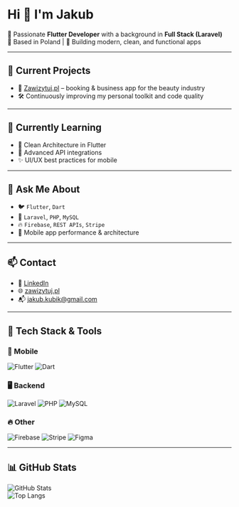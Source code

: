 # Hi 👋 I'm Jakub

🎯 Passionate **Flutter Developer** with a background in **Full Stack (Laravel)**  
📍 Based in Poland | 📱 Building modern, clean, and functional apps  

---

## 🔭 Current Projects

- 🚀 [Zawizytuj.pl](https://firma.zawizytuj.pl) – booking & business app for the beauty industry  
- 🛠️ Continuously improving my personal toolkit and code quality  

---

## 🌱 Currently Learning

- 🧼 Clean Architecture in Flutter  
- 🧩 Advanced API integrations  
- ✨ UI/UX best practices for mobile  

---

## 💬 Ask Me About

- 🐦 `Flutter`, `Dart`  
- 🐘 `Laravel`, `PHP`, `MySQL`  
- 🔥 `Firebase`, `REST APIs`, `Stripe`  
- 📱 Mobile app performance & architecture  

---

## 📫 Contact

- 🔗 [LinkedIn](https://www.linkedin.com/in/kubikjakub)  
- 🌐 [zawizytuj.pl](https://firma.zawizytuj.pl)  
- 📬 jakub.kubik@gmail.com  

---

## 🧰 Tech Stack & Tools

### 🚀 Mobile  
![Flutter](https://img.shields.io/badge/-Flutter-02569B?logo=flutter&logoColor=white&style=for-the-badge)
![Dart](https://img.shields.io/badge/-Dart-0175C2?logo=dart&logoColor=white&style=for-the-badge)

### 🖥️ Backend  
![Laravel](https://img.shields.io/badge/-Laravel-FF2D20?logo=laravel&logoColor=white&style=for-the-badge)
![PHP](https://img.shields.io/badge/-PHP-777BB4?logo=php&logoColor=white&style=for-the-badge)
![MySQL](https://img.shields.io/badge/-MySQL-4479A1?logo=mysql&logoColor=white&style=for-the-badge)

### 🔥 Other  
![Firebase](https://img.shields.io/badge/-Firebase-FFCA28?logo=firebase&logoColor=black&style=for-the-badge)
![Stripe](https://img.shields.io/badge/-Stripe-008CDD?logo=stripe&logoColor=white&style=for-the-badge)
![Figma](https://img.shields.io/badge/-Figma-F24E1E?logo=figma&logoColor=white&style=for-the-badge)

---

## 📊 GitHub Stats

![GitHub Stats](https://github-readme-stats.vercel.app/api?username=kubikjakub&show_icons=true&theme=tokyonight)  
![Top Langs](https://github-readme-stats.vercel.app/api/top-langs/?username=kubikjakub&layout=compact&theme=tokyonight)
